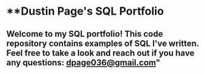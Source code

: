 # **Dustin Page's SQL Portfolio

## Welcome to my SQL portfolio! This code repository contains examples of SQL I've written. Feel free to take a look and reach out if you have any questions: dpage036@gmail.com"
